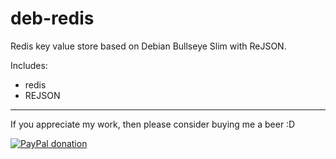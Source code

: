 # deb-redis

Redis key value store based on Debian Bullseye Slim with ReJSON.

Includes:

- redis
- REJSON

___

If you appreciate my work, then please consider buying me a beer :D

[![PayPal donation](https://www.paypal.com/en_US/i/btn/btn_donate_SM.gif)](https://www.paypal.com/donate?hosted_button_id=KKQ4LNMEDVUPN)